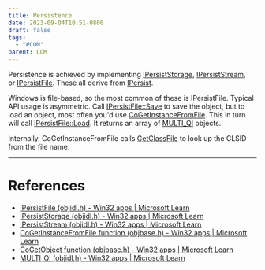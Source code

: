 ```yaml
---
title: Persistence
date: 2023-09-04T10:51-0800
draft: false
tags:
  - "#COM"
parent: COM
---
```

Persistence is achieved by implementing [IPersistStorage](https://learn.microsoft.com/en-us/windows/desktop/api/objidl/nn-objidl-ipersiststorage), [IPersistStream](https://learn.microsoft.com/en-us/windows/desktop/api/objidl/nn-objidl-ipersiststream), or [IPersistFile](https://learn.microsoft.com/en-us/windows/desktop/api/objidl/nn-objidl-ipersistfile).  These all derive from [IPersist](https://learn.microsoft.com/en-us/windows/win32/api/objidl/nn-objidl-ipersist).

Windows is file-based, so the most common of these is IPersistFile.  Typical API usage is asymmetric.  Call [IPersistFile::Save](https://learn.microsoft.com/en-us/windows/win32/api/objidl/nf-objidl-ipersistfile-save) to save the object, but to load an object, most often you'd use [CoGetInstanceFromFile](https://learn.microsoft.com/en-us/windows/win32/api/objbase/nf-objbase-cogetinstancefromfile).  This in turn will call [IPersistFile::Load](https://learn.microsoft.com/en-us/windows/win32/api/objidl/nf-objidl-ipersistfile-load).  It returns an array of [MULTI_QI](https://learn.microsoft.com/en-us/windows/win32/api/objidl/ns-objidl-multi_qi) objects.

Internally, CoGetInstanceFromFile calls [GetClassFile](https://learn.microsoft.com/en-us/windows/win32/api/objbase/nf-objbase-getclassfile) to look up the CLSID from the file name.

---
# References

- [IPersistFile (objidl.h) - Win32 apps | Microsoft Learn](https://learn.microsoft.com/en-us/windows/win32/api/objidl/nn-objidl-ipersistfile)
- [IPersistStorage (objidl.h) - Win32 apps | Microsoft Learn](https://learn.microsoft.com/en-us/windows/win32/api/objidl/nn-objidl-ipersiststorage)
- [IPersistStream (objidl.h) - Win32 apps | Microsoft Learn](https://learn.microsoft.com/en-us/windows/win32/api/objidl/nn-objidl-ipersiststream)
- [CoGetInstanceFromFile function (objbase.h) - Win32 apps | Microsoft Learn](https://learn.microsoft.com/en-us/windows/win32/api/objbase/nf-objbase-cogetinstancefromfile)
- [CoGetObject function (objbase.h) - Win32 apps | Microsoft Learn](https://learn.microsoft.com/en-us/windows/win32/api/objbase/nf-objbase-cogetobject)
- [MULTI_QI (objidl.h) - Win32 apps | Microsoft Learn](https://learn.microsoft.com/en-us/windows/win32/api/objidl/ns-objidl-multi_qi)

